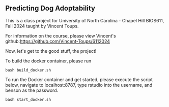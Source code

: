 ## Predicting Dog Adoptability

This is a class project for University of North Carolina - Chapel Hill  BIOS611, Fall 2024 taught by Vincent Toups. 

For information on the course, please view Vincent's github:https://github.com/Vincent-Toups/6112024

Now, let's get to the good stuff, the project!

To build the docker container, please run
```
bash build_docker.sh
```

To run the Docker container and get started, please execute the script below, navigate to localhost:8787, type rstudio into the username, and benson as the password. 
```
bash start_docker.sh
```
